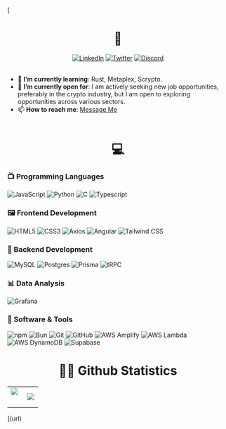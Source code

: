 [<div>
    <h1 align=center>📄</h1>
    <div align=center>
        <a href="https://www.linkedin.com/in/mitchel-o-99a391128/"><img src="https://img.shields.io/badge/Linkedin-0077b5?style=flat&logo=linkedin" alt="LinkedIn" /></a>
        <a href="https://twitter.com/ribo_sol/"><img src="https://img.shields.io/badge/Twitter-FFFFFF?style=flat&logo=twitter" alt="Twitter" /></a>
        <a href="https://discordapp.com/users/322507539906560002"><img src="https://img.shields.io/badge/Discord-FFFFFF?style=flat&logo=discord" alt="Discord" /></a>
    </div>
    <div align=left>
        <br>
        <ul>
            <li>🌱 <b>I’m currently learning</b>: Rust, Metaplex, Scrypto.</li>
            <li>🤔 <b>I’m currently open for</b>: I am actively seeking new job opportunities, preferably in the crypto industry, but I am open to exploring opportunities across various sectors.</li>
            <li>📫 <b>How to reach me</b>: <a href="https://twitter.com/messages/compose?recipient_id=1048003806787559424" class="twitter-dm-button" data-screen-name="@ribo_sol">Message Me</a></li>        
        </ul>
<h1 align=center>💻</h1>

### 📺 Programming Languages

![JavaScript](https://img.shields.io/badge/JavaScript-FFFFFF?style=flat-square&logo=JavaScript&logoColor=F7DF1E)
![Python](https://img.shields.io/badge/Python-FFFFFF?style=flat-square&logo=Python&logoColor=3776AB)
![C](https://img.shields.io/badge/C-FFFFFF?style=flat-square&logo=C&logoColor=A8B9CC)
![Typescript](https://img.shields.io/badge/Typescript-FFFFFF?style=flat-square&logo=typescript&logoColor=3178C6)

### 🖼️ Frontend Development

![HTML5](https://img.shields.io/badge/HTML-FFFFFF?style=flat-square&logo=HTML5&logoColor=E34F26)
![CSS3](https://img.shields.io/badge/CSS-FFFFFF?style=flat-square&logo=CSS3&logoColor=1572B6)
![Axios](https://img.shields.io/badge/Axios-FFFFFF?style=flat-square&logo=Axios&logoColor=5A29E4)
![Angular](https://img.shields.io/badge/Angular-FFFFFF?style=flat-square&logo=angular&logoColor=0F0F11)
![Tailwind CSS](https://img.shields.io/badge/Tailwind%20CSS-FFFFFF?style=flat-square&logo=tailwindcss&logoColor=06B6D4)


### 💾 Backend Development
![MySQL](https://img.shields.io/badge/MySQL-FFFFFF?style=flat-square&logo=MySQL&logoColor=4479A1)
![Postgres](https://img.shields.io/badge/Postgresql-FFFFFF?style=flat-square&logo=postgresql&logoColor=4169E1)
![Prisma](https://img.shields.io/badge/Prisma-FFFFFF?style=flat-square&logo=prisma&logoColor=2D3748)
![tRPC](https://img.shields.io/badge/Trpc-FFFFFF?style=flat-square&logo=trpc&logoColor=2596BE)

### 📊 Data Analysis
![Grafana](https://img.shields.io/badge/Grafana-FFFFFF?style=flat-square&logo=grafana&logoColor=F46800)

### 🔧 Software & Tools
![npm](https://img.shields.io/badge/npm-FFFFFF?style=flat-square&logo=npm&logoColor=CB3837)
![Bun](https://img.shields.io/badge/bun-FFFFFF?style=flat-square&logo=bun&logoColor=000000)
![Git](https://img.shields.io/badge/Git-FFFFFF?style=flat-square&logo=Git&logoColor=F05032)
![GitHub](https://img.shields.io/badge/GitHub-FFFFFF?style=flat-square&logo=GitHub&logoColor=181717)
![AWS Amplify](https://img.shields.io/badge/AWS%20Amplify-FFFFFF?style=flat-square&logo=awsamplify&logoColor=FF9900)
![AWS Lambda](https://img.shields.io/badge/AWS%20Lambda-FFFFFF?style=flat-square&logo=awslambda&logoColor=FF9900)
![AWS DynamoDB](https://img.shields.io/badge/AWS%20Dynamo%20DB-FFFFFF?style=flat-square&logo=amazondynamodb&logoColor=FF9900)
![Supabase](https://img.shields.io/badge/Supabase-FFFFFF?style=flat-square&logo=supabase&logoColor=3FCF8E)


<h1 align=center>🤜🤛 Github Statistics</h1>

<p align="center">
<table align="center">
<tr border="none">
<td width="50%" align="center">
  <img  align="left"  src="https://github-readme-stats.vercel.app/api?username=mitchelosb1&theme=light&show_icons=true&count_private=true" />
  <br></br>
  <img  title="" alt="" src="https://github-readme-streak-stats.herokuapp.com/?user=mitchelosb1&theme=light&hide_border=false" /> 
</td>
<td width="50%" align="center">
  <img  align="center"  src="https://github-readme-stats.anuraghazra1.vercel.app/api/top-langs/?username=mitchelosb1&theme=light&hide_border=false&no-bg=true&no-frame=true"/>
  </td>
</tr>
</table>
</div>
](url)

